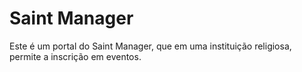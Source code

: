 # Saint Manager

Este é um portal do Saint Manager, que em uma instituição religiosa, permite a inscrição em eventos.